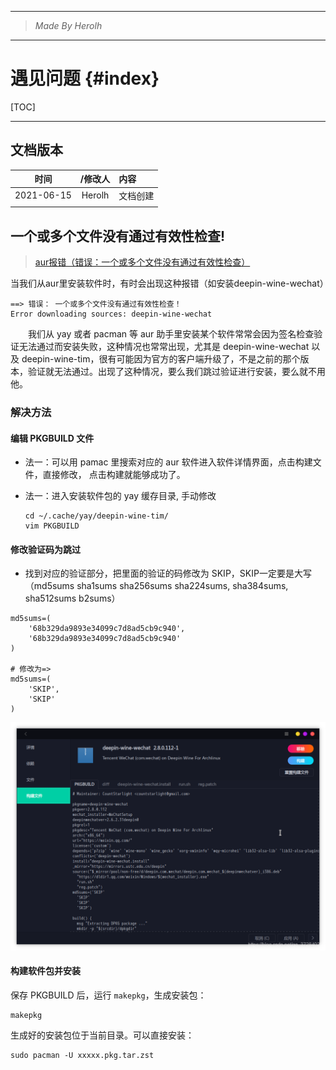 ----------------------------------------------
> *Made By Herolh*
----------------------------------------------

# 遇见问题 {#index}

[TOC]



 







--------------------------------------------

## 文档版本

|    时间    | /修改人 | 内容     |
| :--------: | :-----: | :------- |
| 2021-06-15 | Herolh  | 文档创建 |
|            |         |          |



## 一个或多个文件没有通过有效性检查! 

> [aur报错（错误：一个或多个文件没有通过有效性检查）](https://blog.csdn.net/qq_37284020/article/details/103991649)

当我们从aur里安装软件时，有时会出现这种报错（如安装deepin-wine-wechat）

```shell
==> 错误： 一个或多个文件没有通过有效性检查！
Error downloading sources: deepin-wine-wechat
```

&emsp;&emsp;我们从 yay 或者 pacman 等 aur 助手里安装某个软件常常会因为签名检查验证无法通过而安装失败，这种情况也常常出现，尤其是 deepin-wine-wechat 以及 deepin-wine-tim，很有可能因为官方的客户端升级了，不是之前的那个版本，验证就无法通过。出现了这种情况，要么我们跳过验证进行安装，要么就不用他。



### 解决方法

#### 编辑 PKGBUILD 文件

- 法一：可以用 pamac 里搜索对应的 aur 软件进入软件详情界面，点击构建文件，直接修改， 点击构建就能够成功了。

- 法一：进入安装软件包的 yay 缓存目录, 手动修改

    ```shell
    cd ~/.cache/yay/deepin-wine-tim/
    vim PKGBUILD
    ```



#### 修改验证码为跳过

- 找到对应的验证部分，把里面的验证的码修改为 SKIP，SKIP一定要是大写（md5sums sha1sums sha256sums sha224sums, sha384sums, sha512sums b2sums）

```shell
md5sums=(
	'68b329da9893e34099c7d8ad5cb9c940',
	'68b329da9893e34099c7d8ad5cb9c940'
)

# 修改为=> 
md5sums=(
	'SKIP',
	'SKIP'
)
```

![在这里插入图片描述](.assets/20200115164040398.png)



#### 构建软件包并安装

保存 PKGBUILD 后，运行 `makepkg`，生成安装包：

```shell
makepkg
```

生成好的安装包位于当前目录。可以直接安装：

```shell
sudo pacman -U xxxxx.pkg.tar.zst
```

